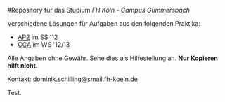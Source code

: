 #Repository für das Studium
*FH Köln - Campus Gummersbach*

Verschiedene Lösungen für Aufgaben aus den folgenden Praktika:

* [AP2](http://www.gm.fh-koeln.de/~ehses/ap/) im SS '12
* [CGA](http://www.gm.fh-koeln.de/~hstl/CGA/12-13/) im WS '12/13

Alle Angaben ohne Gewähr. Sehe dies als Hilfestellung an. __Nur Kopieren hilft nicht.__

Kontakt: <dominik.schilling@smail.fh-koeln.de>

Test.

